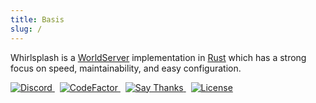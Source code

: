```yaml
---
title: Basis
slug: /
---
```


Whirlsplash is a
[WorldServer](http://dev.worlds.net/private/GammaDocs/WorldServer.html)
implementation in [Rust](https://www.rust-lang.org/) which has a strong focus on speed,
maintainability, and easy configuration.

<a href="https://discord.com/invite/8hn6padWF6">
<img src="https://img.shields.io/discord/821938182274154506" alt="Discord" />
</a>&nbsp;
<a href="https://www.codefactor.io/repository/github/whirlsplash/whirl">
<img src="https://www.codefactor.io/repository/github/whirlsplash/whirl/badge" alt="CodeFactor" />
</a>&nbsp;
<a href="https://saythanks.io/to/fuwnzy@gmail.com">
<img src="https://img.shields.io/badge/Say%20Thanks-!-1EAEDB.svg" alt="Say Thanks" />
</a>&nbsp;
<a href="https://github.com/Whirlsplash/whirl/blob/master/LICENSE">
<img src="https://img.shields.io/github/license/Whirlsplash/whirl" alt="License" />
</a>
